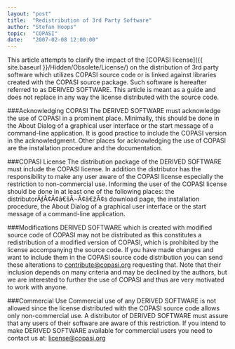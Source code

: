 ```yaml
---
layout: "post"
title:  "Redistribution of 3rd Party Software"
author: "Stefan Hoops"
topic:  "COPASI"
date:   "2007-02-08 12:00:00"
---
```


This article attempts to clarify the impact of the [COPASI license]({{ site.baseurl }}/Hidden/Obsolete/License/) on the distribution of 3rd party software which utilizes COPASI source code or is linked against libraries created with the COPASI source package. Such software is hereafter referred to as DERIVED SOFTWARE. This article is meant as a guide and does not replace in any way the license distributed with the source code.

###Acknowledging COPASI
The DERIVED SOFTWARE must acknowledge the use of COPASI in a prominent place. Minimally, this should be done in the About Dialog of a graphical user interface or the start message of a command-line application. It is good practice to include the COPASI version in the acknowledgment. Other places for acknowledging the use of COPASI are the installation procedure and the documentation.

###COPASI License
The distribution package of the DERIVED SOFTWARE must include the COPASI license. In addition the distributor has the responsibility to make any user aware of the COPASI license especially the restriction to non-commercial use. Informing the user of the COPASI license should be done in at least one of the following places: the distributorÃƒÂ¢Ã¢â€šÂ¬Ã¢â€žÂ¢s download page, the installation procedure, the About Dialog of a graphical user interface or the start message of a command-line application. 

###Modifications
DERIVED SOFTWARE which is created with modified source code of COPASI may not be distributed as this constitutes a redistribution of a modified version of COPASI, which is prohibited by the license accompanying the source code. If you have made changes and want to include them in the COPASI source code distribution you can send these alterations to contribute@copasi.org requesting that. Note that their inclusion depends on many criteria and may be declined by the authors, but we are interested to further the use of COPASI and thus are very motivated to work with anyone.

###Commercial Use
Commercial use of any DERIVED SOFTWARE is not allowed since the license distributed with the COPASI source code allows only non-commercial use. A distributor of DERIVED SOFTWARE must assure that any users of their software are aware of this restriction. If you intend to make DERIVED SOFTWARE available for commercial users you need to contact us at: license@copasi.org

